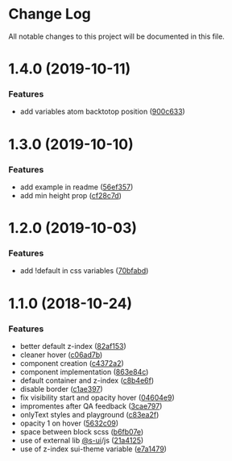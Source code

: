 # Change Log

All notable changes to this project will be documented in this file.

<a name="1.4.0"></a>
# 1.4.0 (2019-10-11)


### Features

* add variables atom backtotop position ([900c633](https://github.com/SUI-Components/sui-components/commit/900c633))



<a name="1.3.0"></a>
# 1.3.0 (2019-10-10)


### Features

* add example in readme ([56ef357](https://github.com/SUI-Components/sui-components/commit/56ef357))
* add min height prop ([cf28c7d](https://github.com/SUI-Components/sui-components/commit/cf28c7d))



<a name="1.2.0"></a>
# 1.2.0 (2019-10-03)


### Features

* add !default in css variables ([70bfabd](https://github.com/SUI-Components/sui-components/commit/70bfabd))



<a name="1.1.0"></a>
# 1.1.0 (2018-10-24)


### Features

* better default z-index ([82af153](https://github.com/SUI-Components/sui-components/commit/82af153))
* cleaner hover ([c06ad7b](https://github.com/SUI-Components/sui-components/commit/c06ad7b))
* component creation ([c4372a2](https://github.com/SUI-Components/sui-components/commit/c4372a2))
* component implementation ([863e84c](https://github.com/SUI-Components/sui-components/commit/863e84c))
* default container and z-index ([c8b4e6f](https://github.com/SUI-Components/sui-components/commit/c8b4e6f))
* disable border ([c1ae397](https://github.com/SUI-Components/sui-components/commit/c1ae397))
* fix visibility start and opacity hover ([04604e9](https://github.com/SUI-Components/sui-components/commit/04604e9))
* impromentes after QA feedback ([3cae797](https://github.com/SUI-Components/sui-components/commit/3cae797))
* onlyText styles and playground ([c83ea2f](https://github.com/SUI-Components/sui-components/commit/c83ea2f))
* opacity 1 on hover ([5632c09](https://github.com/SUI-Components/sui-components/commit/5632c09))
* space between block scss ([b6fb07e](https://github.com/SUI-Components/sui-components/commit/b6fb07e))
* use of external lib [@s-ui](https://github.com/s-ui)/js ([21a4125](https://github.com/SUI-Components/sui-components/commit/21a4125))
* use of z-index sui-theme variable ([e7a1479](https://github.com/SUI-Components/sui-components/commit/e7a1479))



